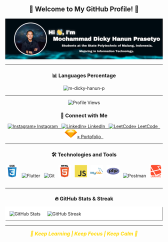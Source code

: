 <h2 align="center">🚀 Welcome to My GitHub Profile! 🚀</h2>

![logo](https://github.com/M-Dicky-Hanun-P/M-Dicky-Hanun-P/blob/main/bg1.png)<hr>

<h3 align="center">📊 Languages Percentage</h3>
<p align="center">
  <img src="https://github-readme-stats.vercel.app/api/top-langs?username=m-dicky-hanun-p&show_icons=true&locale=en&layout=compact&hide_title=true&bg_color=0d1117&text_color=ffd700&icon_color=ffd700&border_radius=10" alt="m-dicky-hanun-p" width="45%"/>
</p>

---

<p align="center">
  <img src="https://komarev.com/ghpvc/?username=m-dicky-hanun-p&label=Profile%20Views&color=0e75b6&style=flat" alt="Profile Views" />
</p>

<h3 align="center">🤝 Connect with Me</h3>
<p align="center">
  <a href="https://instagram.com/mcdicky_mdhp" target="_blank">
    <img src="https://raw.githubusercontent.com/rahuldkjain/github-profile-readme-generator/master/src/images/icons/Social/instagram.svg" alt="Instagram" height="30" width="40" />&raquo; Instagram &nbsp
  </a>
  <a href="https://linkedin.com/in/mochammad-dicky-hanun-prasetyo-a4575a2b7" target="_blank">
    <img src="https://raw.githubusercontent.com/rahuldkjain/github-profile-readme-generator/master/src/images/icons/Social/linked-in-alt.svg" alt="LinkedIn" height="30" width="40" />&raquo; LinkedIn &nbsp
  </a>
  <a href="https://www.leetcode.com/dickyhanunp" target="_blank">
    <img src="https://raw.githubusercontent.com/rahuldkjain/github-profile-readme-generator/master/src/images/icons/Social/leet-code.svg" alt="LeetCode" height="30" width="40" />&raquo; LeetCode &nbsp
  </a>
  <a href="https://mdhp24.github.io" target="_blank">
    <img src="https://raw.githubusercontent.com/devicons/devicon/master/icons/sketch/sketch-original.svg" alt="Portfolio" height="30" width="40" />&raquo; Portofolio &nbsp
  </a>
</p>

---

<h3 align="center">🛠️ Technologies and Tools</h3>
<p align="center">
  <img src="https://raw.githubusercontent.com/devicons/devicon/master/icons/css3/css3-original-wordmark.svg" alt="CSS3" width="40" height="40"/> &nbsp
  <img src="https://www.vectorlogo.zone/logos/flutterio/flutterio-icon.svg" alt="Flutter" width="40" height="40"/> &nbsp
  <img src="https://www.vectorlogo.zone/logos/git-scm/git-scm-icon.svg" alt="Git" width="40" height="40"/> &nbsp
  <img src="https://raw.githubusercontent.com/devicons/devicon/master/icons/html5/html5-original-wordmark.svg" alt="HTML5" width="40" height="40"/> &nbsp
  <img src="https://raw.githubusercontent.com/devicons/devicon/master/icons/javascript/javascript-original.svg" alt="JavaScript" width="40" height="40"/> &nbsp
  <img src="https://raw.githubusercontent.com/devicons/devicon/master/icons/mysql/mysql-original-wordmark.svg" alt="MySQL" width="40" height="40"/> &nbsp
  <img src="https://raw.githubusercontent.com/devicons/devicon/master/icons/php/php-original.svg" alt="PHP" width="40" height="40"/> &nbsp
  <img src="https://www.vectorlogo.zone/logos/getpostman/getpostman-icon.svg" alt="Postman" width="40" height="40"/> &nbsp
  <img src="https://raw.githubusercontent.com/devicons/devicon/master/icons/laravel/laravel-plain-wordmark.svg" alt="Laravel" width="40" height="40"/> &nbsp
</p>

---

<h3 align="center">🔥 GitHub Stats & Streak</h3>
<table align="center" border="2" style="border-collapse: collapse; border-color: white; background-color: white;">
  <tr>
    <td style="border: 2px solid white; padding: 10px;">
      <img src="https://github-readme-stats.vercel.app/api?username=m-dicky-hanun-p&show_icons=true&locale=en&layout=compact&hide_title=true&bg_color=0d1117&text_color=FFA500&icon_color=FF8C00&border_radius=10&border_color=FFFFFF" alt="GitHub Stats" height="187"/>
    </td>
    <td style="border: 2px solid white; padding: 10px;">
      <img src="https://github-readme-streak-stats.herokuapp.com/?user=m-dicky-hanun-p&border_radius=10&background=0d1117&ring=FFA500&fire=FF4500&currStreakNum=FFA500&sideNums=FF8C00&sideLabels=FF8C00&border=2&stroke=FF4500&border_color=FFFFFF" alt="GitHub Streak" height="187"/>
    </td>
  </tr>
</table>

---

<p align="center" style="font-size:16px; font-weight:bold; color:#FFD700;">
  <em>🚀 Keep Learning | Keep Focus | Keep Calm 🚀</em>
</p>

